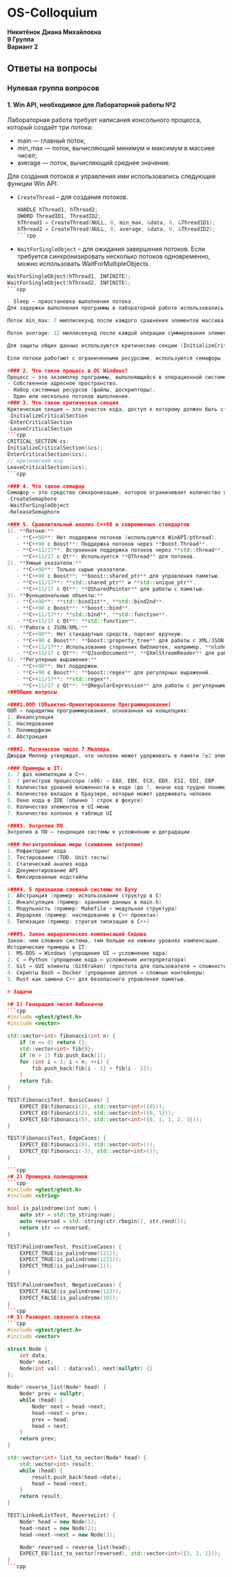 # OS-Colloquium
**Никитёнок Диана Михайловна**   
**9 Группа**  
**Вариант 2**  

## Ответы на вопросы

### Нулевая группа вопросов
#### 1. Win API, необходимое для Лабораторной работы №2
Лабораторная работа требует написания консольного процесса, который создаёт три потока:  
- main — главный поток;
- min_max — поток, вычисляющий минимум и максимум в массиве чисел;
- average — поток, вычисляющий среднее значение.

Для создания потоков и управления ими использовались следующие функции Win API:
- `CreateThread` – для создания потоков.
  
    ```cpp
   HANDLE hThread1, hThread2;
   DWORD ThreadID1, ThreadID2;
   hThread1 = CreateThread(NULL, 0, min_max, &data, 0, &ThreadID1);
   hThread2 = CreateThread(NULL, 0, average, &data, 0, &ThreadID2);
   ```cpp

- `WaitForSingleObject` – для ожидания завершения потоков. Если требуется синхронизировать несколько потоков одновременно, можно использовать WaitForMultipleObjects.
  
```cpp
WaitForSingleObject(hThread1, INFINITE); 
WaitForSingleObject(hThread2, INFINITE); 
```cpp

- Sleep — приостановка выполнения потока.
Для задержки выполнения программы в лабораторной работе использовались следующие вызовы:

Поток min_max: 7 миллисекунд после каждого сравнения элементов массива.

Поток average: 12 миллисекунд после каждой операции суммирования элементов.

Для защиты общих данных используются критические секции (InitializeCriticalSection, EnterCriticalSection, LeaveCriticalSection), если потребуется расширение функциональности.

Если потоки работают с ограниченными ресурсами, используются семафоры (CreateSemaphore, WaitForSingleObject, ReleaseSemaphore).

#### 2. Что такое процесс в ОС Windows?
Процесс – это экземпляр программы, выполняющийся в операционной системе. Каждый процесс имеет:
- Собственное адресное пространство.
- Набор системных ресурсов (файлы, дескрипторы).
- Один или несколько потоков выполнения.
#### 3. Что такое критическая секция
Критическая секция – это участок кода, доступ к которому должен быть строго синхронизирован, чтобы избежать одновременного выполнения несколькими потоками. Для работы с критическими секциями используются:
-InitializeCriticalSection
-EnterCriticalSection
-LeaveCriticalSection
```cpp
CRITICAL_SECTION cs;
InitializeCriticalSection(&cs);
EnterCriticalSection(&cs);
// критический код
LeaveCriticalSection(&cs);
```cpp

#### 4. Что такое семафор
Семафор – это средство синхронизации, которое ограничивает количество потоков, одновременно получающих доступ к ресурсу. В Win API используется:
-CreateSemaphore
-WaitForSingleObject
-ReleaseSemaphore

#### 5. Сравнительный анализ C++98 и современных стандартов
1). **Потоки:**
   - **C++98**: Нет поддержки потоков (используются WinAPI/pthread).
   - **C++98 с Boost**: Поддержка потоков через **Boost.Thread**.
   - **C++11/17**: Встроенная поддержка потоков через **std::thread**.
   - **C++11/17 с Qt**: Используется **QThread** для потоков.
2). **Умные указатели:**
   - **C++98**: Только сырые указатели.
   - **C++98 с Boost**: **boost::shared_ptr** для управления памятью.
   - **C++11/17**: **std::shared_ptr** и **std::unique_ptr**.
   - **C++11/17 с Qt**: **QSharedPointer** для работы с памятью.
3). **Функциональные объекты:**
   - **C++98**: **std::bind1st**, **std::bind2nd**.
   - **C++98 с Boost**: **boost::bind**.
   - **C++11/17**: **std::bind**, **std::function**.
   - **C++11/17 с Qt**: **std::function**.
4). **Работа с JSON/XML:**
   - **C++98**: Нет стандартных средств, парсинг вручную.
   - **C++98 с Boost**: **boost::property_tree** для работы с XML/JSON.
   - **C++11/17**: Использование сторонних библиотек, например, **nlohmann/json**.
   - **C++11/17 с Qt**: **QJsonDocument**, **QXmlStreamReader** для работы с JSON/XML.
5). **Регулярные выражения:**
   - **C++98**: Нет поддержки.
   - **C++98 с Boost**: **boost::regex** для регулярных выражений.
   - **C++11/17**: **std::regex**.
   - **C++11/17 с Qt**: **QRegularExpression** для работы с регулярными выражениями.
###Общие вопросы

####1.ООП (Объектно-Ориентированное Программирование)
ООП — парадигма программирования, основанная на концепциях:
1. Инкапсуляция
2. Наследование
3. Полиморфизм
4. Абстракция

####2. Магическое число 7 Миллера
Джордж Миллер утверждал, что человек может удерживать в памяти 7±2 элемента информации.  

#### Примеры в IT:
1. 7 фаз компиляции в C++.
2. 7 регистров процессора (x86) – EAX, EBX, ECX, EDX, ESI, EDI, EBP.
3. Количество уровней вложенности в коде (до 7, иначе код трудно понимать)
4. Количество вкладок в браузере, которые может удерживать человек
5. Окно кода в IDE (обычно 7 строк в фокусе)
6. Количество элементов в UI-меню
7. Количество колонок в таблице UI

####3. Энтропия ПО
Энтропия в ПО — тенденция системы к усложнению и деградации.

#### Негэнтропийные меры (снижение энтропии)
1. Рефакторинг кода
2. Тестирование (TDD, Unit-тесты)
3. Статический анализ кода
4. Документирование API
5. Фиксированные кодстайлы 

####4. 5 признаков сложной системы по Бучу
1. Абстракция (пример: использование структур в С)
2. Инкапсуляция (пример: хранение данных в main.h)
3. Модульность (пример: Makefile + модульная структура)
4. Иерархия (пример: наследование в C++ проектах)
5. Типизация (пример: строгая типизация в C++)

####5. Закон иерархических компенсаций Седова
Закон: чем сложнее система, тем больше на нижних уровнях компенсации.
Исторические примеры в IT:
1. MS-DOS → Windows (упрощение UI → усложнение ядра)
2. C → Python (упрощение кода → усложнение интерпретатора)
3. Git → GUI клиенты (GitKraken) (простота для пользователя → сложность под капотом)
4. Скрипты Bash → Docker (упрощение деплоя → сложные контейнеры)
5. Rust как замена C++ для безопасного управления памятью.

# Задачи

## 1) Генерация чисел Фибоначчи
```cpp
#include <gtest/gtest.h>
#include <vector>

std::vector<int> fibonacci(int n) {
    if (n <= 0) return {};
    std::vector<int> fib{0};
    if (n > 1) fib.push_back(1);
    for (int i = 2; i < n; ++i) {
        fib.push_back(fib[i - 1] + fib[i - 2]);
    }
    return fib;
}

TEST(FibonacciTest, BasicCases) {
    EXPECT_EQ(fibonacci(1), std::vector<int>({0}));
    EXPECT_EQ(fibonacci(2), std::vector<int>({0, 1}));
    EXPECT_EQ(fibonacci(5), std::vector<int>({0, 1, 1, 2, 3}));
}

TEST(FibonacciTest, EdgeCases) {
    EXPECT_EQ(fibonacci(0), std::vector<int>());
    EXPECT_EQ(fibonacci(-5), std::vector<int>());
}

```cpp
## 2) Проверка палиндромов
```cpp
#include <gtest/gtest.h>
#include <string>

bool is_palindrome(int num) {
    auto str = std::to_string(num);
    auto reversed = std::string(str.rbegin(), str.rend());
    return str == reversed;
}

TEST(PalindromeTest, PositiveCases) {
    EXPECT_TRUE(is_palindrome(121));
    EXPECT_TRUE(is_palindrome(1221));
    EXPECT_TRUE(is_palindrome(1));
}

TEST(PalindromeTest, NegativeCases) {
    EXPECT_FALSE(is_palindrome(123));
    EXPECT_FALSE(is_palindrome(10));
}
```cpp
## 3) Разворот связного списка
```cpp
#include <gtest/gtest.h>
#include <vector>

struct Node {
    int data;
    Node* next;
    Node(int val) : data(val), next(nullptr) {}
};

Node* reverse_list(Node* head) {
    Node* prev = nullptr;
    while (head) {
        Node* next = head->next;
        head->next = prev;
        prev = head;
        head = next;
    }
    return prev;
}

std::vector<int> list_to_vector(Node* head) {
    std::vector<int> result;
    while (head) {
        result.push_back(head->data);
        head = head->next;
    }
    return result;
}

TEST(LinkedListTest, ReverseList) {
    Node* head = new Node(1);
    head->next = new Node(2);
    head->next->next = new Node(3);

    Node* reversed = reverse_list(head);
    EXPECT_EQ(list_to_vector(reversed), std::vector<int>({3, 2, 1}));
}
```cpp
